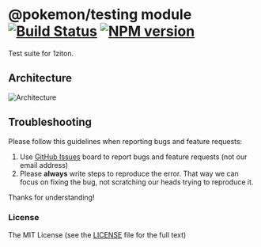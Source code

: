 # @pokemon/testing module [![Build Status](https://img.shields.io/travis/1ziton/pokemon/master.svg?style=flat-square)](https://travis-ci.org/1ziton/pokemon) [![NPM version](https://img.shields.io/npm/v/@pokemon/testing.svg?style=flat-square)](https://www.npmjs.com/package/@pokemon/testing)

Test suite for 1ziton.

## Architecture

![Architecture](https://raw.githubusercontent.com/1ziton/pokemon/master/_screenshot/architecture.png)

## Troubleshooting

Please follow this guidelines when reporting bugs and feature requests:

1. Use [GitHub Issues](https://github.com/1ziton/pokemon/issues) board to report bugs and feature requests (not our email address)
2. Please **always** write steps to reproduce the error. That way we can focus on fixing the bug, not scratching our heads trying to reproduce it.

Thanks for understanding!

### License

The MIT License (see the [LICENSE](https://github.com/1ziton/pokemon/blob/master/LICENSE) file for the full text)
